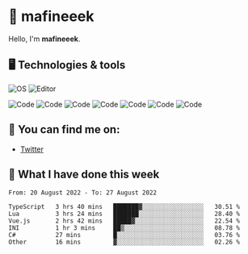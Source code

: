 # 👋 mafineeek
Hello, I'm **mafineeek**.

## 🖥️ Technologies & tools

![OS](https://img.shields.io/badge/OS-Windows-informational?style=flat&logo=OS&logoColor=white&color=2bbc8a)
![Editor](https://img.shields.io/badge/Editor-VScode-informational?style=flat&logo=Editor&logoColor=white&color=2bbc8a)

![Code](https://img.shields.io/badge/Code-Typescript-informational?style=flat&logo=Code&logoColor=white&color=2bbc8a)
![Code](https://img.shields.io/badge/Code-Javascript-informational?style=flat&logo=Code&logoColor=white&color=2bbc8a)
![Code](https://img.shields.io/badge/Code-Nodejs-informational?style=flat&logo=Code&logoColor=white&color=2bbc8a)
![Code](https://img.shields.io/badge/Code-Typescript-informational?style=flat&logo=Code&logoColor=white&color=2bbc8a) 
![Code](https://img.shields.io/badge/Code-HTML-informational?style=flat&logo=Code&logoColor=white&color=2bbc8a)
![Code](https://img.shields.io/badge/Code-CSS-informational?style=flat&logo=Code&logoColor=white&color=2bbc8a)
![Code](https://img.shields.io/badge/Code-React-informational?style=flat&logo=Code&logoColor=white&color=2bbc8a)

## 👭 You can find me on:
- [Twitter](https://twitter.com/devmafineeek)

## 📰 What I have done this week
<!--START_SECTION:waka-->

```text
From: 20 August 2022 - To: 27 August 2022

TypeScript   3 hrs 40 mins   ███████▓░░░░░░░░░░░░░░░░░   30.51 %
Lua          3 hrs 24 mins   ███████░░░░░░░░░░░░░░░░░░   28.40 %
Vue.js       2 hrs 42 mins   █████▓░░░░░░░░░░░░░░░░░░░   22.54 %
INI          1 hr 3 mins     ██▒░░░░░░░░░░░░░░░░░░░░░░   08.78 %
C#           27 mins         █░░░░░░░░░░░░░░░░░░░░░░░░   03.76 %
Other        16 mins         ▓░░░░░░░░░░░░░░░░░░░░░░░░   02.26 %
```

<!--END_SECTION:waka-->

